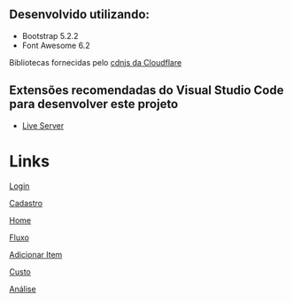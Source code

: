 ## Desenvolvido utilizando:
- Bootstrap 5.2.2
- Font Awesome 6.2

Bibliotecas fornecidas pelo [cdnjs da Cloudflare](https://cdnjs.com/)

## Extensões recomendadas do Visual Studio Code para desenvolver este projeto
- [Live Server](https://marketplace.visualstudio.com/items?itemName=ritwickdey.LiveServer)

# Links

[Login](https://luisrguerra.github.io/planilhas-prototipos/login/)

[Cadastro](https://luisrguerra.github.io/planilhas-prototipos/cadastro/)

[Home](https://luisrguerra.github.io/planilhas-prototipos/home/)

[Fluxo](https://luisrguerra.github.io/planilhas-prototipos/fluxo/)

[Adicionar Item](https://luisrguerra.github.io/planilhas-prototipos/adicionar-item/)

[Custo](https://luisrguerra.github.io/planilhas-prototipos/custo/)

[Análise](https://luisrguerra.github.io/planilhas-prototipos/analise/)
